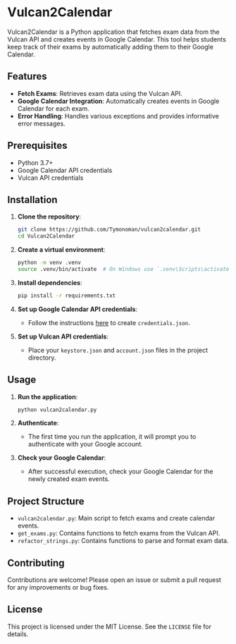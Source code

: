 # Vulcan2Calendar

Vulcan2Calendar is a Python application that fetches exam data from the Vulcan API and creates events in Google Calendar. This tool helps students keep track of their exams by automatically adding them to their Google Calendar.

## Features

- **Fetch Exams**: Retrieves exam data using the Vulcan API.
- **Google Calendar Integration**: Automatically creates events in Google Calendar for each exam.
- **Error Handling**: Handles various exceptions and provides informative error messages.

## Prerequisites

- Python 3.7+
- Google Calendar API credentials
- Vulcan API credentials

## Installation

1. **Clone the repository**:
    ```sh
    git clone https://github.com/Tymonoman/vulcan2calendar.git
    cd Vulcan2Calendar
    ```

2. **Create a virtual environment**:
    ```sh
    python -m venv .venv
    source .venv/bin/activate  # On Windows use `.venv\Scripts\activate`
    ```

3. **Install dependencies**:
    ```sh
    pip install -r requirements.txt
    ```

4. **Set up Google Calendar API credentials**:
    - Follow the instructions [here](https://developers.google.com/calendar/quickstart/python) to create `credentials.json`.

5. **Set up Vulcan API credentials**:
    - Place your `keystore.json` and `account.json` files in the project directory.

## Usage

1. **Run the application**:
    ```sh
    python vulcan2calendar.py
    ```

2. **Authenticate**:
    - The first time you run the application, it will prompt you to authenticate with your Google account.

3. **Check your Google Calendar**:
    - After successful execution, check your Google Calendar for the newly created exam events.

## Project Structure

- `vulcan2calendar.py`: Main script to fetch exams and create calendar events.
- `get_exams.py`: Contains functions to fetch exams from the Vulcan API.
- `refactor_strings.py`: Contains functions to parse and format exam data.

## Contributing

Contributions are welcome! Please open an issue or submit a pull request for any improvements or bug fixes.

## License

This project is licensed under the MIT License. See the `LICENSE` file for details.